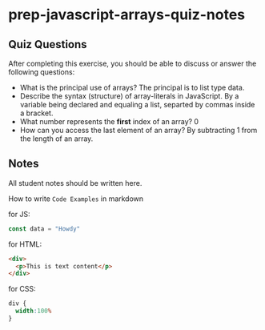# prep-javascript-arrays-quiz-notes



## Quiz Questions

After completing this exercise, you should be able to discuss or answer the following questions:

- What is the principal use of arrays?
  The principal is to list type data.
- Describe the syntax (structure) of array-literals in JavaScript.
  By a variable being declared and equaling a list, separted by commas inside a bracket.
- What number represents the **first** index of an array?
  0
- How can you access the last element of an array?
  By subtracting 1 from the length of an array.
## Notes

All student notes should be written here.


How to write `Code Examples` in markdown

for JS:
```javascript
const data = "Howdy"
```

for HTML:
```html
<div>
  <p>This is text content</p>
</div>
```

for CSS:
```css
div {
  width:100%
}
```
